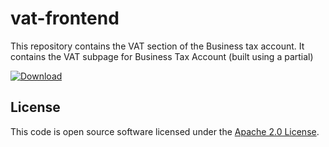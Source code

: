 # vat-frontend

This repository contains the VAT section of the Business tax account. It contains the VAT subpage for Business Tax Account (built using a partial)

 [ ![Download](https://api.bintray.com/packages/hmrc/releases/vat-frontend/images/download.svg) ](https://bintray.com/hmrc/releases/vat-frontend/_latestVersion)

## License

This code is open source software licensed under the [Apache 2.0 License]("http://www.apache.org/licenses/LICENSE-2.0.html").
 
